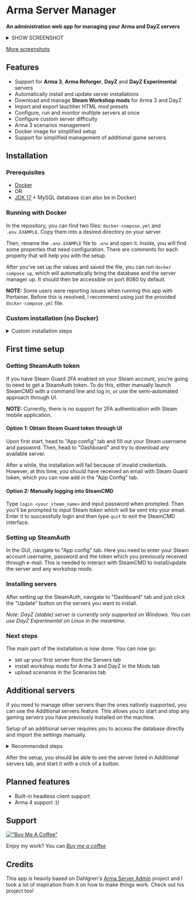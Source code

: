 # Arma Server Manager

**An administration web app for managing your Arma and DayZ servers**

<details><summary>SHOW SCREENSHOT</summary>

![Main dashboard screenshot](https://imgur.com/LcvCtlk.jpg "Main dashboard screenshot")
</details>

[More screenshots](https://imgur.com/a/74pWsoO)

## Features

- Support for **Arma 3**, **Arma Reforger**, **DayZ** and **DayZ Experimental** servers
- Automatically install and update server installations
- Download and manage **Steam Workshop mods** for Arma 3 and DayZ
- Import and export lauchher HTML mod presets
- Configure, run and monitor multiple servers at once
- Configure custom server difficulty
- Arma 3 scenarios management
- Docker image for simplified setup
- Support for simplified management of additional game servers

## Installation

### Prerequisites

- [Docker](https://docs.docker.com/engine/install/)
- OR
- [JDK 17](https://www.oracle.com/java/technologies/downloads/#java17) + MySQL database (can also be in Docker)

### Running with Docker

In the repository, you can find two files: `docker-compose.yml` and `.env.EXAMPLE`. Copy them into a desired directory
on your server.

Then, rename the `.env.EXAMPLE` file to `.env` and open it. Inside, you will find some properties that need
configuration. There are comments for each property that will help you with the setup.

After you've set up the values and saved the file, you can run `docker compose up`, which will automatically bring
the database and the server manager up. It should then be accessible on port 8080 by default.

**NOTE:** Some users were reporting issues when running this app with Portainer. Before this is resolved, I recommend
using just the provided `docker-compose.yml` file.

### Custom installation (no Docker)

<details><summary>Custom installation steps</summary>

#### Installing SteamCMD

Follow [this guide](https://developer.valvesoftware.com/wiki/SteamCMD#Downloading_SteamCMD) to install SteamCMD on your
server. After the installation is finished, set the full path to SteamCMD executable in `application.properties`. On
Linux,
the default path when installing with package manager is `/usr/games/steamcmd`.

#### Configuring the Admin UI app

There is a `config` directory bundled with the .jar executable file. In it, you will
find `application.properties.EXAMPLE`
file which contains sample configuration. Copy this file and name it `application.properties`.

Open the new file and set all the required properties as described.

#### Setting up MySQL database with Docker

In the project you can find `docker-compose.yml` file for the MySQL database Docker container. Edit the environment
variables to match `application.properties`, **especially the database properties**, comment out the `armaservermanager`
service and then start the container with `docker-compose up -d`.

You can also use your own MySQL database server instead if you prefer do to so.

#### Running the Admin UI app

Launch the application by running: `java -jar arma3-server-gui.jar`. You should be able to access the GUI through
`http://localhost:8080` by default.

</details>

## First time setup

### Getting SteamAuth token

If you have Steam Guard 2FA enabled on your Steam account, you're going to need to get a SteamAuth token. To do this,
either manually launch SteamCMD with a command line and log in, or use the semi-automated approach through UI.

**NOTE:** Currently, there is no support for 2FA authentication with Steam mobile application.     

#### Option 1: Obtain Steam Guard token through UI

Upon first start, head to "App config" tab and fill out your Steam username and password. Then, head to "Dashboard" and
try to download any available server.

After a while, the installation will fail because of invalid credentials. However, at this time, you should have
received an email with Steam Guard token, which you can now add in the "App Config" tab.

#### Option 2: Manually logging into SteamCMD

Type `login <your_steam_name>` and input password when prompted. Then you'll be prompted to input Steam token
which will be sent into your email. Enter it to successfully login and then type `quit` to exit the SteamCMD interface.

### Setting up SteamAuth

In the GUI, navigate to "App config" tab. Here you need to enter your Steam account username, password and
the token which you previously received through e-mail. This is needed to interact with SteamCMD to
install/update the server and any workshop mods.

### Installing servers

After setting up the SteamAuth, navigate to "Dashboard" tab and just click the "Update" button on the servers you want
to install.

_Note: DayZ (stable) server is currently only supported on Windows. You can use DayZ Experimental on Linux in the
meantime._

### Next steps

The main part of the installation is now done. You can now go:

- set up your first server from the Servers tab
- install workshop mods for Arma 3 and DayZ in the Mods tab
- upload scenarios in the Scenarios tab

## Additional servers

If you need to manage other servers than the ones natively supported, you can use the Additional servers feature.
This allows you to start and stop any gaming servers you have previously installed on the machine.

Setup of an additional server requires you to access the database directly and import the settings manually.

<details><summary>Recommended steps</summary>

1. Install the server you wish to control with the app
2. Create a shell script used to start the server executable with necessary parameters
3. Execute the following statement in the database (e.g. using PgAdmin which comes with the basic docker-compose file)

```sql
INSERT INTO `additional_server` (`id`, `name`, `command`, `server_dir`, `image_url`)
VALUES (0,
        'Minecraft',
        '/path/to/minecraft.sh',
        '/path/to/minecraft/server/directory',
        'https://optionalIconUrl.com/minecraft.png');
```

</details>

After the setup, you should be able to see the server listed in Additional servers tab, and start it with a click
of a button.

## Planned features

- Built-in headless client support
- Arma 4 support :))

## Support

[!["Buy Me A Coffee"](https://www.buymeacoffee.com/assets/img/custom_images/orange_img.png)](https://www.buymeacoffee.com/fugasjunior)

Enjoy my work? You can [_Buy me a coffee_](https://www.buymeacoffee.com/fugasjunior)

## Credits

This app is heavily based on Dahlgren's [Arma Server Admin](https://github.com/Dahlgren/arma-server-web-admin) project
and I took a lot of inspiration from it on how to make things work. Check out his project too!


